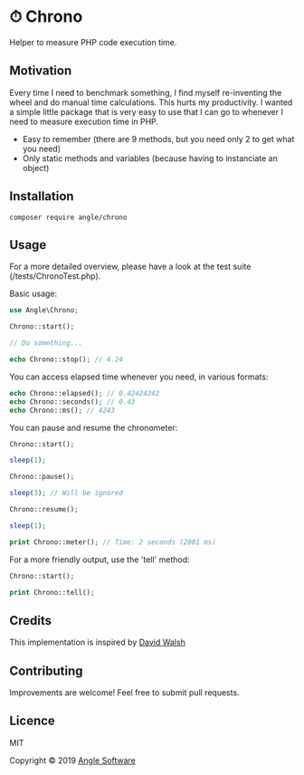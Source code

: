 # ⏱ Chrono

Helper to measure PHP code execution time.

## Motivation

Every time I need to benchmark something, I find myself re-inventing the wheel and do manual time calculations. This hurts my productivity. I wanted a simple little package that is very easy to use that I can go to whenever I need to measure execution time in PHP.

- Easy to remember (there are 9 methods, but you need only 2 to get what you need)
- Only static methods and variables (because having to instanciate an object)


## Installation

```shell
composer require angle/chrono
```

## Usage

For a more detailed overview, please have a look at the test suite (/tests/ChronoTest.php).

Basic usage:
```php
use Angle\Chrono;

Chrono::start();

// Do something...

echo Chrono::stop(); // 4.24
```

You can access elapsed time whenever you need, in various formats:
```php
echo Chrono::elapsed(); // 0.42424242
echo Chrono::seconds(); // 0.43
echo Chrono::ms(); // 4243
```

You can pause and resume the chronometer:
```php
Chrono::start();

sleep(1);

Chrono::pause();

sleep(3); // Will be ignored

Chrono::resume();

sleep(1);

print Chrono::meter(); // Time: 2 seconds (2001 ms)
```

For a more friendly output, use the 'tell' method:
```php
Chrono::start();

print Chrono::tell();
```

## Credits

This implementation is inspired by [David Walsh](https://davidwalsh.name/php-timer-benchmark)

## Contributing

Improvements are welcome! Feel free to submit pull requests.

## Licence

MIT

Copyright © 2019 [Angle Software](https://angle.software)
